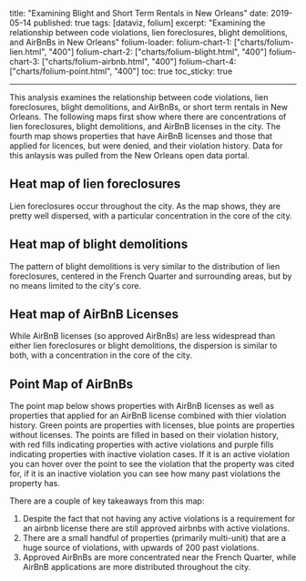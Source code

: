 
title: "Examining Blight and Short Term Rentals in New Orleans"
date: 2019-05-14
published: true
tags: [dataviz, folium]
excerpt: "Examining the relationship between code violations, lien foreclosures, blight demolitions, and AirBnBs in New Orleans"
folium-loader:
  folium-chart-1: ["charts/folium-lien.html", "400"]
  folium-chart-2: ["charts/folium-blight.html", "400"]
  folium-chart-3: ["charts/folium-airbnb.html", "400"]
  folium-chart-4: ["charts/folium-point.html", "400"]
toc: true
toc_sticky: true

---

This analysis examines the relationship between code violations, lien foreclosures, blight demolitions, and AirBnBs, or short term rentals in New Orleans. The following maps first show where there are concentrations of lien foreclosures, blight demolitions, and AirBnB licenses in the city. The fourth map shows properties that have AirBnB licenses and those that applied for licences, but were denied, and their violation history. Data for this anlaysis was pulled from the New Orleans open data portal. 

## Heat map of lien foreclosures

<div id="folium-chart-1"></div>

Lien foreclosures occur throughout the city. As the map shows, they are pretty well dispersed, with a particular concentration in the core of the city. 

## Heat map of blight demolitions

<div id="folium-chart-2"></div>

The pattern of blight demolitions is very similar to the distribution of lien foreclosures, centered in the French Quarter and surrounding areas, but by no means limited to the city's core.

## Heat map of AirBnB Licenses

<div id="folium-chart-3"></div>

While AirBnB licenses (so approved AirBnBs) are less widespread than  either lien foreclosures or blight demolitions, the dispersion is similar to both, with a concentration in the core of the city. 

## Point Map of AirBnBs

The point map below shows properties with AirBnB licenses as well as properties that applied for an AirBnB license combined with thier violation history. Green points are properties with licenses, blue points are properties without licenses. The points are filled in based on their violation history, with red fills indicating properties with active violations and purple fills indicating properties with 
inactive violation cases. If it is an active violation you can hover over the point to see the violation that the property was cited for, if it is an inactive violation you can see how many past violations the property has. 

There are a couple of key takeaways from this map:
1. Despite the fact that not having any active violations is a requirement for an airbnb license there are still approved airbnbs with active violations.
2. There are a small handful of properties (primarily multi-unit) that are a huge source of violations, with upwards of 200 past violations. 
3. Approved AirBnBs are more concentrated near the French Quarter, while AirBnB applications are more distributed throughout the city.

<div id="folium-chart-4"></div>

```
